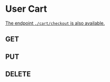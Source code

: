 # User Cart
[The endpoint `./cart/checkout` is also available.](CheckoutCart.md)

GET
---
<api-endpoint openapi-path="../../../../cat-php-api_openapi.json" method="GET" endpoint="/api/v1/users/{uid}/cart"/>

PUT
---
<api-endpoint openapi-path="../../../../cat-php-api_openapi.json" method="PUT" endpoint="/api/v1/users/{uid}/cart"/>

DELETE
---
<api-endpoint openapi-path="../../../../cat-php-api_openapi.json" method="DELETE" endpoint="/api/v1/users/{uid}/cart"/>


